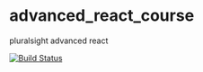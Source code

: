 # advanced_react_course
pluralsight advanced react 


[![Build Status](https://travis-ci.org/viggin543/advanced_react_course.svg?branch=master)](https://travis-ci.org/viggin543/advanced_react_course)
